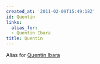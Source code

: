 ```yaml
---
created_at: '2011-02-09T15:49:18Z'
id: Quentin
links:
  alias_for:
  - Quentin Ibara
title: Quentin
---
```


Alias for [Quentin Ibara]

  [Quentin Ibara]: Quentin_Ibara